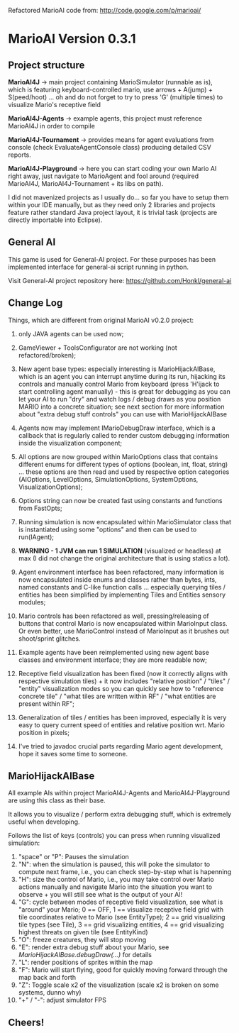 Refactored MarioAI code from: http://code.google.com/p/marioai/

# MarioAI Version 0.3.1

## Project structure

**MarioAI4J** -> main project containing MarioSimulator (runnable as is), which is featuring keyboard-controlled mario, use arrows + A(jump) + S(peed/hoot) ... oh and do not forget to try to press 'G' (multiple times) to visualize Mario's receptive field

**MarioAI4J-Agents** -> example agents, this project must reference MarioAI4J in order to compile

**MarioAI4J-Tournament** -> provides means for agent evaluations from console (check EvaluateAgentConsole class) producing detailed CSV reports.

**MarioAI4J-Playground** -> here you can start coding your own Mario AI right away, just navigate to MarioAgent and fool around (required MarioAI4J, MarioAI4J-Tournament + its libs on path).

I did not mavenized projects as I usually do... so far you have to setup them within your IDE manually, but as they need only 2 libraries and projects feature rather standard Java project layout, it is trivial task (projects are directly importable into Eclipse).

## General AI
This game is used for General-AI project. For these purposes has been implemented interface for general-ai
script running in python.

Visit General-AI project repository here: https://github.com/Honkl/general-ai

## Change Log

Things, which are different from original MarioAI v0.2.0 project:

1) only JAVA agents can be used now;

2) GameViewer + ToolsConfigurator are not working (not refactored/broken);

3) New agent base types: especially interesting is MarioHijackAIBase, which is an agent you can interrupt anytime during its run, hijacking its controls and manually control Mario from keyboard (press 'H'ijack to start controlling agent manually) - this is great for debugging as you can let your AI to run "dry" and watch logs / debug draws as you position MARIO into a concrete situation; see next section for more information about "extra debug stuff controls" you can use with
MarioHijackAIBase

4) Agents now may implement IMarioDebugDraw interface, which is a callback that is regularly called to render custom debugging information inside the visualization component;

5) All options are now grouped within MarioOptions class that contains different enums for different types of options (boolean, int, float, string) ... these options are then read and used by respective option categories (AIOptions, LevelOptions, SimulationOptions, SystemOptions, VisualizationOptions);

6) Options string can now be created fast using constants and functions from FastOpts;

7) Running simulation is now encapsulated within MarioSimulator class that is instantiated using some "options" and then can be used to run(IAgent);

8) **WARNING - 1 JVM can run 1 SIMULATION** (visualized or headless) at max (I did not change the original architecture that is using statics a lot).

9) Agent environment interface has been refactored, many information is now encapsulated inside enums and classes rather than bytes, ints, named constants and C-like function calls ... especially querying tiles / entities has been simplified by implementing Tiles and Entities sensory modules;

10) Mario controls has been refactored as well, pressing/releasing of buttons that control Mario is now encapsulated within MarioInput class. Or even better, use MarioControl instead of MarioInput as it brushes out shoot/sprint glitches.

11) Example agents have been reimplemented using new agent base classes and environment interface; they are more readable now;

12) Receptive field visualization has been fixed (now it correctly aligns with respective simulation tiles) + it now includes "relative position" / "tiles" / "entity" visualization modes so you can quickly see how to "reference concrete tile" / "what tiles are written within RF" / "what entities are present within RF";

13) Generalization of tiles / entities has been improved, especially it is very easy to query current speed of entities and relative position wrt. Mario position in pixels;

14) I've tried to javadoc crucial parts regarding Mario agent development, hope it saves some time to someone.

## MarioHijackAIBase 

All example AIs within project MarioAI4J-Agents and MarioAI4J-Playground are using this class as their base.

It allows you to visualize / perform extra debugging stuff, which is extremely useful when developing.

Follows the list of keys (controls) you can press when running visualized simulation:

1. "space" or "P": Pauses the simulation
2. "N": when the simulation is paused, this will poke the simulator to compute next frame, i.e., you can check step-by-step what is hapenning
3. "H": size the control of Mario, i.e., you may take control over Mario actions manually and navigate Mario into the situation you want to observe + you will still see what is the output of your AI!
4. "G": cycle between modes of receptive field visualization, see what is "around" your Mario; 0 == OFF, 1 == visualize receptive field grid with tile coordinates relative to Mario (see EntityType); 2 == grid visualizing tile types (see Tile), 3 == grid visualizing entities, 4 == grid visualizing highest threats on given tile (see EntityKind)
5. "O": freeze creatures, they will stop moving
6. "E": render extra debug stuff about your Mario, see _MarioHijackAIBase.debugDraw(...)_ for details
7. "L": render positions of sprites within the map
8. "F": Mario will start flying, good for quickly moving forward through the map back and forth
9. "Z": Toggle scale x2 of the visualization (scale x2 is broken on some systems, dunno why)
10. "+" / "-": adjust simulator FPS

## Cheers!
